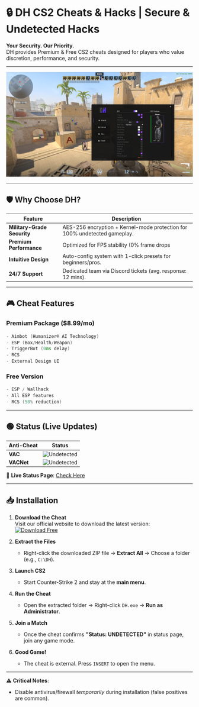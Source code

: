 # 🔒 DH CS2 Cheats & Hacks | Secure & Undetected Hacks

**Your Security. Our Priority.**  
DH provides Premium & Free CS2 cheats designed for players who value discretion, performance, and security.

---

![DH CS2 Cheats Banner](https://raw.githubusercontent.com/Dhjcheats/cs2-external-cheat/refs/heads/main/resources/icons/1.png)  

---

## 🛡️ Why Choose DH?
| Feature                | Description                                                                 |
|------------------------|-----------------------------------------------------------------------------|
| **Military-Grade Security** | AES-256 encryption + Kernel-mode protection for 100% undetected gameplay.   |
| **Premium Performance**      | Optimized for FPS stability (0% frame drops | 99.9% uptime).              |
| **Intuitive Design**         | Auto-config system with 1-click presets for beginners/pros.                |
| **24/7 Support**             | Dedicated team via Discord tickets (avg. response: 12 mins).               |

---

## 🎮 Cheat Features
### Premium Package ($8.99/mo)
```cpp
- Aimbot (Humanizer® AI Technology)
- ESP (Box/Health/Weapon)
- TriggerBot (0ms delay)
- RCS
- External Design UI

```
### Free Version
```cpp
- ESP / Wallhack
- All ESP features 
- RCS (50% reduction)
```
---

## 🟢 Status (Live Updates)
| Anti-Cheat       | Status              |
|------------------|---------------------|
| **VAC**          | ![Undetected](https://img.shields.io/badge/Undetected-00CC00?style=flat) | 
| **VACNet**       | ![Undetected](https://img.shields.io/badge/Undetected-00CC00?style=flat) |

📡 **Live Status Page**: [Check Here](https://dhjcheats.com/en/status) 

---

## 📥 Installation

1. **Download the Cheat**  
   Visit our official website to download the latest version:  
   [![Download Free](https://img.shields.io/badge/Download_Free-Click_Here-FF6F00?style=for-the-badge&logo=windows&logoColor=white)](https://dhjcheats.com/en/cheats/cs2/free)

2. **Extract the Files**  
   - Right-click the downloaded ZIP file → **Extract All** → Choose a folder (e.g., `C:\DH`).

3. **Launch CS2**  
   - Start Counter-Strike 2 and stay at the **main menu**.

4. **Run the Cheat**  
   - Open the extracted folder → Right-click `DH.exe` → **Run as Administrator**.

5. **Join a Match**  
   - Once the cheat confirms **"Status: UNDETECTED"** in status page, join any game mode.

6. **Good Game!**  
   - The cheat is external. Press `INSERT` to open the menu.

---

⚠️ **Critical Notes**:  
- Disable antivirus/firewall *temporarily* during installation (false positives are common). 



